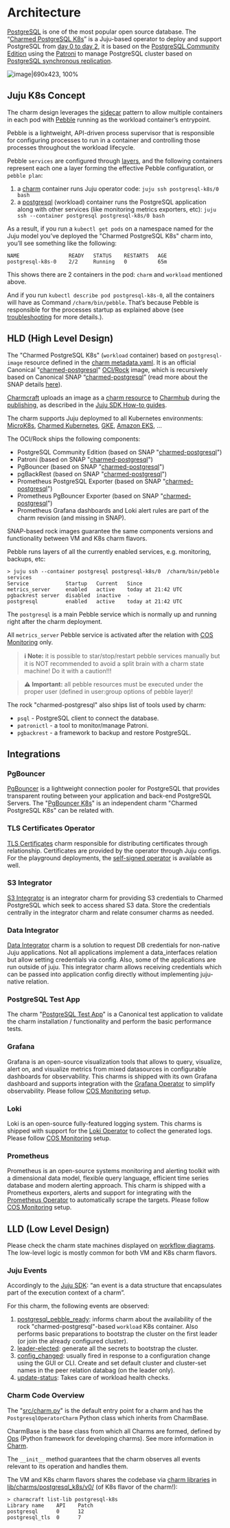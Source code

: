 # Architecture

[PostgreSQL](https://www.postgresql.org/) is one of the most popular open source database. The “[Charmed PostgreSQL K8s](https://charmhub.io/postgresql-k8s)” is a Juju-based operator to deploy and support PostgreSQL from [day 0 to day 2](https://codilime.com/blog/day-0-day-1-day-2-the-software-lifecycle-in-the-cloud-age/), it is based on the [PostgreSQL Community Edition](https://www.postgresql.org/community/) using the [Patroni](https://github.com/zalando/patroni) to manage PostgreSQL cluster based on [PostgreSQL synchronous replication](https://patroni.readthedocs.io/en/latest/replication_modes.html#postgresql-synchronous-replication).

![image|690x423, 100%](upload://fqMd5JlHeegw0PlUjhWKRu858Nc.png)

## Juju K8s Concept

The charm design leverages the [sidecar](https://kubernetes.io/blog/2015/06/the-distributed-system-toolkit-patterns/#example-1-sidecar-containers) pattern to allow multiple containers in each pod with [Pebble](https://juju.is/docs/sdk/pebble) running as the workload container’s entrypoint.

Pebble is a lightweight, API-driven process supervisor that is responsible for configuring processes to run in a container and controlling those processes throughout the workload lifecycle.

Pebble `services` are configured through [layers](https://github.com/canonical/pebble#layer-specification), and the following containers represent each one a layer forming the effective Pebble configuration, or `pebble plan`:

1. a [charm]() container runs Juju operator code: `juju ssh postgresql-k8s/0 bash`
1. a [postgresql](https://www.postgresql.owg/) (workload) container runs the PostgreSQL application along with other services (like monitoring metrics exporters, etc): `juju ssh --container postgresql postgresql-k8s/0 bash`

As a result, if you run a `kubectl get pods` on a namespace named for the Juju model you’ve deployed the "Charmed PostgreSQL K8s" charm into, you’ll see something like the following:

```shell
NAME                READY   STATUS    RESTARTS   AGE
postgresql-k8s-0    2/2     Running   0          65m
```

This shows there are 2 containers in the pod: `charm` and `workload` mentioned above.

And if you run `kubectl describe pod postgresql-k8s-0`, all the containers will have as Command `/charm/bin/pebble`. That’s because Pebble is responsible for the processes startup as explained above (see [troubleshooting](/t/11854) for more details.).

<a name="hld"></a>
## HLD (High Level Design)

The "Charmed PostgreSQL K8s" (`workload` container) based on `postgresql-image` resource defined in the [charm metadata.yaml](https://github.com/canonical/postgresql-k8s-operator/blob/main/metadata.yaml). It is an official Canonical "[charmed-postgresql](https://github.com/canonical/charmed-postgresql-rock)" [OCI/Rock](https://ubuntu.com/server/docs/rock-images/introduction) image, which is recursively based on Canonical SNAP “[charmed-postgresql](https://snapcraft.io/charmed-postgresql)” (read more about the SNAP details [here](/t/11857)).

[Charmcraft](https://juju.is/docs/sdk/install-charmcraft) uploads an image as a [charm resource](https://charmhub.io/postgresql-k8s/resources/postgresql-image) to [Charmhub](https://charmhub.io/postgresql-k8s) during the [publishing](https://github.com/canonical/postgresql-k8s-operator/blob/main/.github/workflows/release.yaml), as described in the [Juju SDK How-to guides](https://juju.is/docs/sdk/publishing).

The charm supports Juju deploymed to all Kubernetes environments: [MicroK8s](https://microk8s.io/), [Charmed Kubernetes](https://ubuntu.com/kubernetes/charmed-k8s), [GKE](https://charmhub.io/postgresql-k8s/docs/h-deploy-gke), [Amazon EKS](https://aws.amazon.com/eks/), ...

The OCI/Rock ships the following components:

* PostgreSQL Community Edition (based on SNAP "[charmed-postgresql](/t/11857)") 
* Patroni (based on SNAP "[charmed-postgresql](/t/11857)") 
* PgBouncer (based on SNAP "[charmed-postgresql](/t/11857)") 
* pgBackRest (based on SNAP "[charmed-postgresql](/t/11857)") 
* Prometheus PostgreSQL Exporter (based on SNAP "[charmed-postgresql](/t/11857)") 
* Prometheus PgBouncer Exporter (based on SNAP "[charmed-postgresql](/t/11857)") 
* Prometheus Grafana dashboards and Loki alert rules are part of the charm revision (and missing in SNAP).

SNAP-based rock images guarantee the same components versions and functionality between VM and K8s charm flavors.

Pebble runs layers of all the currently enabled services, e.g. monitoring, backups, etc: 
```shell
> juju ssh --container postgresql postgresql-k8s/0  /charm/bin/pebble services
Service            Startup   Current   Since
metrics_server     enabled   active    today at 21:42 UTC
pgbackrest server  disabled  inactive  -
postgresql         enabled   active    today at 21:42 UTC
```

The `postgresql` is a main Pebble service which is normally up and running right after the charm deployment.

All `metrics_server` Pebble service is activated after the relation with [COS Monitoring](/t/10812) only.

> **:information_source: Note:** it is possible to star/stop/restart pebble services manually but it is NOT recommended to avoid a split brain with a charm state machine! Do it with a caution!!!

> **:warning: Important:** all pebble resources must be executed under the proper user (defined in  user:group options of pebble layer)!

The rock "charmed-postgresql" also ships list of tools used by charm:
* `psql` - PostgreSQL client to connect the database.
* `patronictl` - a tool to monitor/manage Patroni.
* `pgbackrest` - a framework to backup and restore PostgreSQL.

<a name="integrations"></a>
## Integrations

### PgBouncer

[PgBouncer](http://www.pgbouncer.org/) is a lightweight connection pooler for PostgreSQL that provides transparent routing between your application and back-end PostgreSQL Servers. The "[PgBouncer K8s](https://charmhub.io/pgbouncer-k8s)" is an independent charm "Charmed PostgreSQL K8s" can be related with.

### TLS Certificates Operator

[TLS Certificates](https://charmhub.io/tls-certificates-operator) charm responsible for distributing certificates through relationship. Certificates are provided by the operator through Juju configs. For the playground deployments, the [self-signed operator](https://charmhub.io/self-signed-certificates) is available as well.

### S3 Integrator

[S3 Integrator](https://charmhub.io/s3-integrator) is an integrator charm for providing S3 credentials to Charmed PostgreSQL which seek to access shared S3 data. Store the credentials centrally in the integrator charm and relate consumer charms as needed.

### Data Integrator

[Data Integrator](https://charmhub.io/data-integrator) charm is a solution to request DB credentials for non-native Juju applications. Not all applications implement a data_interfaces relation but allow setting credentials via config. Also, some of the applications are run outside of juju. This integrator charm allows receiving credentials which can be passed into application config directly without implementing juju-native relation.

### PostgreSQL Test App

The charm "[PostgreSQL Test App](https://charmhub.io/postgresql-test-app)" is a Canonical test application to validate the charm installation / functionality and perform the basic performance tests.

### Grafana

Grafana is an open-source visualization tools that allows to query, visualize, alert on, and visualize metrics from mixed datasources in configurable dashboards for observability. This charms is shipped with its own Grafana dashboard and supports integration with the [Grafana Operator](https://charmhub.io/grafana-k8s) to simplify observability. Please follow [COS Monitoring](/t/10812) setup.

### Loki

Loki is an open-source fully-featured logging system. This charms is shipped with support for the [Loki Operator](https://charmhub.io/loki-k8s) to collect the generated logs. Please follow [COS Monitoring](/t/10812) setup.

### Prometheus

Prometheus is an open-source systems monitoring and alerting toolkit with a dimensional data model, flexible query language, efficient time series database and modern alerting approach. This charm is shipped with a Prometheus exporters, alerts and support for integrating with the [Prometheus Operator](https://charmhub.io/prometheus-k8s) to automatically scrape the targets. Please follow [COS Monitoring](/t/10812) setup.

<a name="lld"></a>
## LLD (Low Level Design)

Please check the charm state machines displayed on [workflow diagrams](/t/9305). The low-level logic is mostly common for both VM and K8s charm flavors.

<!--- TODO: Describe all possible installations? Cross-model/controller? --->

### Juju Events

Accordingly to the [Juju SDK](https://juju.is/docs/sdk/event): “an event is a data structure that encapsulates part of the execution context of a charm”.

For this charm, the following events are observed:

1. [postgresql_pebble_ready](https://juju.is/docs/sdk/container-name-pebble-ready-event): informs charm about the availability of the rock "charmed-postgresql"-based `workload` K8s container. Also performs basic preparations to bootstrap the cluster on the first leader (or join the already configured cluster). 
2. [leader-elected](https://juju.is/docs/sdk/leader-elected-event): generate all the secrets to bootstrap the cluster.
5. [config_changed](https://juju.is/docs/sdk/config-changed-event): usually fired in response to a configuration change using the GUI or CLI. Create and set default cluster and cluster-set names in the peer relation databag (on the leader only).
6. [update-status](https://juju.is/docs/sdk/update-status-event): Takes care of workload health checks.
<!--- 7. database_storage_detaching: TODO: ops? event?
8. TODO: any other events? relation_joined/changed/created/broken
--->

### Charm Code Overview

The "[src/charm.py](https://github.com/canonical/postgresql-k8s-operator/blob/main/src/charm.py)" is the default entry point for a charm and has the `PostgresqlOperatorCharm` Python class which inherits from CharmBase.

CharmBase is the base class from which all Charms are formed, defined by [Ops](https://juju.is/docs/sdk/ops) (Python framework for developing charms). See more information in [Charm](https://juju.is/docs/sdk/constructs#heading--charm).

The `__init__` method guarantees that the charm observes all events relevant to its operation and handles them.

The VM and K8s charm flavors shares the codebase via [charm libraries](https://juju.is/docs/sdk/libraries) in [lib/charms/postgresql_k8s/v0/](https://github.com/canonical/postgresql-k8s-operator/blob/main/lib/charms/postgresql_k8s/v0/postgresql.py) (of K8s flavor of the charm!):
```
> charmcraft list-lib postgresql-k8s                                                                                                                                                                                                               
Library name    API    Patch                                                                                                                                                                                                                          
postgresql      0      12                                                                                                                                                                                                                             
postgresql_tls  0      7                                  
```